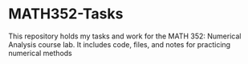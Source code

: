 # MATH352-Tasks
This repository holds my tasks and work for the MATH 352: Numerical Analysis course lab. It includes code, files, and notes for practicing numerical methods
